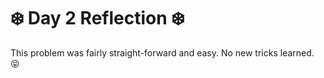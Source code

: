 # ❄️ Day 2 Reflection ❄️
This problem was fairly straight-forward and easy. No new tricks learned. 😝
